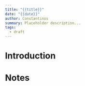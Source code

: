 ```yaml
---
title: "{{title}}"
date: "{{date}}"
author: Constantinos
summary: Placeholder description...
tags: 
  - draft
---
```


# Introduction 
# Notes 